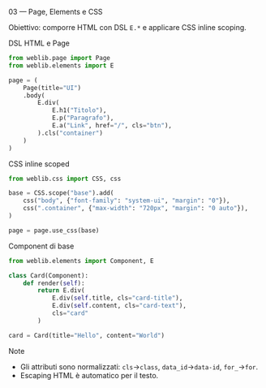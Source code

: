 03 — Page, Elements e CSS

Obiettivo: comporre HTML con DSL `E.*` e applicare CSS inline scoping.

DSL HTML e Page

```python
from weblib.page import Page
from weblib.elements import E

page = (
    Page(title="UI")
    .body(
        E.div(
            E.h1("Titolo"),
            E.p("Paragrafo"),
            E.a("Link", href="/", cls="btn"),
        ).cls("container")
    )
)
```

CSS inline scoped

```python
from weblib.css import CSS, css

base = CSS.scope("base").add(
    css("body", {"font-family": "system-ui", "margin": "0"}),
    css(".container", {"max-width": "720px", "margin": "0 auto"}),
)

page = page.use_css(base)
```

Component di base

```python
from weblib.elements import Component, E

class Card(Component):
    def render(self):
        return E.div(
            E.div(self.title, cls="card-title"),
            E.div(self.content, cls="card-text"),
            cls="card"
        )

card = Card(title="Hello", content="World")
```

Note

- Gli attributi sono normalizzati: `cls`→`class`, `data_id`→`data-id`, `for_`→`for`.
- Escaping HTML è automatico per il testo.


